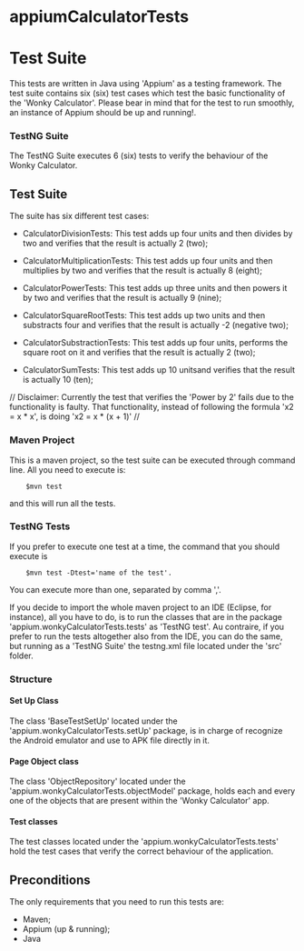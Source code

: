 # appiumCalculatorTests

# Test Suite

This tests are written in Java using 'Appium' as a testing framework. 
The test suite contains six (six) test cases which test the basic functionality of the 'Wonky Calculator'.
Please bear in mind that for the test to run smoothly, an instance of Appium should be up and running!.

### TestNG Suite

The TestNG Suite executes 6 (six) tests to verify the behaviour of the Wonky Calculator.

## Test Suite

The suite has six different test cases:

- CalculatorDivisionTests: This test adds up four units and then divides by two and verifies that the result is actually 2 (two);

- CalculatorMultiplicationTests: This test adds up four units and then multiplies by two and verifies that the result is actually 8 (eight);

- CalculatorPowerTests: This test adds up three units and then powers it by two and verifies that the result is actually 9 (nine);

- CalculatorSquareRootTests: This test adds up two units and then substracts four and verifies that the result is actually -2 (negative two);

- CalculatorSubstractionTests: This test adds up four units, performs the square root on it and verifies that the result is actually 2 (two);

- CalculatorSumTests: This test adds up 10 unitsand verifies that the result is actually 10 (ten);

// Disclaimer: Currently the test that verifies the 'Power by 2' fails due to the functionality is faulty. That functionality, instead of following the formula 'x2 = x * x', is doing 'x2 = x * (x + 1)' //

### Maven Project

This is a maven project, so the test suite can be executed through command line. All you need to execute is:
```
    $mvn test
```
and this will run all the tests.

### TestNG Tests

If you prefer to execute one test at a time, the command that you should execute is 
```
    $mvn test -Dtest='name of the test'.
```
You can execute more than one, separated by comma ','.

If you decide to import the whole maven project to an IDE (Eclipse, for instance), all you have to do, is to run the classes that are in the package 'appium.wonkyCalculatorTests.tests' as 'TestNG test'. Au contraire, if you prefer to run the tests altogether also from the IDE, you can do the same, but running as a 'TestNG Suite' the testng.xml file located under the 'src' folder.

### Structure
#### Set Up Class
The class 'BaseTestSetUp' located under the 'appium.wonkyCalculatorTests.setUp' package, is in charge of recognize the Android emulator and use to APK file directly in it.
#### Page Object class
The class 'ObjectRepository' located under the 'appium.wonkyCalculatorTests.objectModel' package, holds each and every one of the objects that are present within the 'Wonky Calculator' app.
#### Test classes
The test classes located under the 'appium.wonkyCalculatorTests.tests' hold the test cases that verify the correct behaviour of the application.

## Preconditions

The only requirements that you need to run this tests are:
- Maven;
- Appium (up & running);
- Java


